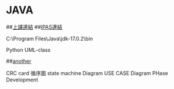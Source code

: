 # JAVA
##[上課連結](https://github.com/MyDearGreatTeacher)
##[IPAS連結](https://github.com/MyDearGreatTeacher/2023B2)

C:\Program Files\Java\jdk-17.0.2\bin


Python UML-class


##[another](https://github.com/lambert2057253/Python)

CRC card 
循序圖
state machine Diagram
USE CASE Diagram
PHase Development

